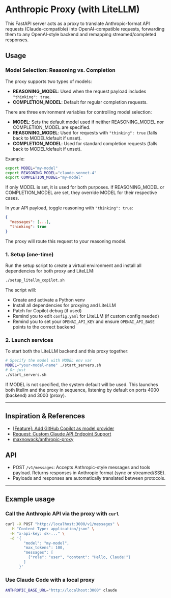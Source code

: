 # Anthropic Proxy (with LiteLLM)

This FastAPI server acts as a proxy to translate Anthropic-format API requests (Claude-compatible) into OpenAI-compatible requests, forwarding them to any OpenAI-style backend and remapping streamed/completed responses.

## Usage

### Model Selection: Reasoning vs. Completion

The proxy supports two types of models:

- **REASONING_MODEL**: Used when the request payload includes `"thinking": true`.
- **COMPLETION_MODEL**: Default for regular completion requests.

There are three environment variables for controlling model selection:

- **MODEL**: Sets the default model used if neither REASONING_MODEL nor COMPLETION_MODEL are specified.
- **REASONING_MODEL**: Used for requests with `"thinking": true` (falls back to MODEL/default if unset).
- **COMPLETION_MODEL**: Used for standard completion requests (falls back to MODEL/default if unset).

Example:

```bash
export MODEL="my-model"
export REASONING_MODEL="claude-sonnet-4"
export COMPLETION_MODEL="my-model"
```

If only MODEL is set, it is used for both purposes. If REASONING_MODEL or COMPLETION_MODEL are set, they override MODEL for their respective cases.

In your API payload, toggle reasoning with `"thinking": true`:

```json
{
  "messages": [...],
  "thinking": true
}
```

The proxy will route this request to your reasoning model.

### 1. Setup (one-time)

Run the setup script to create a virtual environment and install all dependencies for both proxy and LiteLLM:

```bash
./setup_litellm_copilot.sh
```

The script will:

- Create and activate a Python venv
- Install all dependencies for proxying and LiteLLM
- Patch for Copilot debug (if used)
- Remind you to edit `config.yaml` for LiteLLM (if custom config needed)
- Remind you to set your `OPENAI_API_KEY` and ensure `OPENAI_API_BASE` points to the correct backend

### 2. Launch services

To start both the LiteLLM backend and this proxy together:

```bash
# Specify the model with MODEL env var
MODEL="your-model-name" ./start_servers.sh
# Or just
./start_servers.sh
```

If MODEL is not specified, the system default will be used. This launches both litellm and the proxy in sequence, listening by default on ports 4000 (backend) and 3000 (proxy).

---

## Inspiration & References

- [[Feature]: Add GitHub Copilot as model provider](https://github.com/BerriAI/litellm/issues/6564#issuecomment-2894574403)
- [Request: Custom Claude API Endpoint Support](https://github.com/anthropics/claude-code/issues/216#issuecomment-2765752730)
- [maxnowack/anthropic-proxy](https://github.com/maxnowack/anthropic-proxy)

## API

- POST `/v1/messages`: Accepts Anthropic-style messages and tools payload. Returns responses in Anthropic format (sync or streamed/SSE).
- Payloads and responses are automatically translated between protocols.

---

## Example usage

### Call the Anthropic API via the proxy with `curl`

```bash
curl -X POST "http://localhost:3000/v1/messages" \
  -H "Content-Type: application/json" \
  -H "x-api-key: sk-..." \
  -d '{
        "model": "my-model",
        "max_tokens": 100,
        "messages": [
          {"role": "user", "content": "Hello, Claude!"}
        ]
      }'
```

### Use Claude Code with a local proxy

```bash
ANTHROPIC_BASE_URL="http://localhost:3000" claude
```
